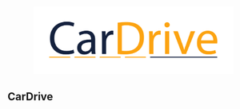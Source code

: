 <p align="center"><a href="https://cardrive.sheraclassics.co.ke" target="_blank"><img src="cardrive.png" width="400"></a></p>



## CarDrive

